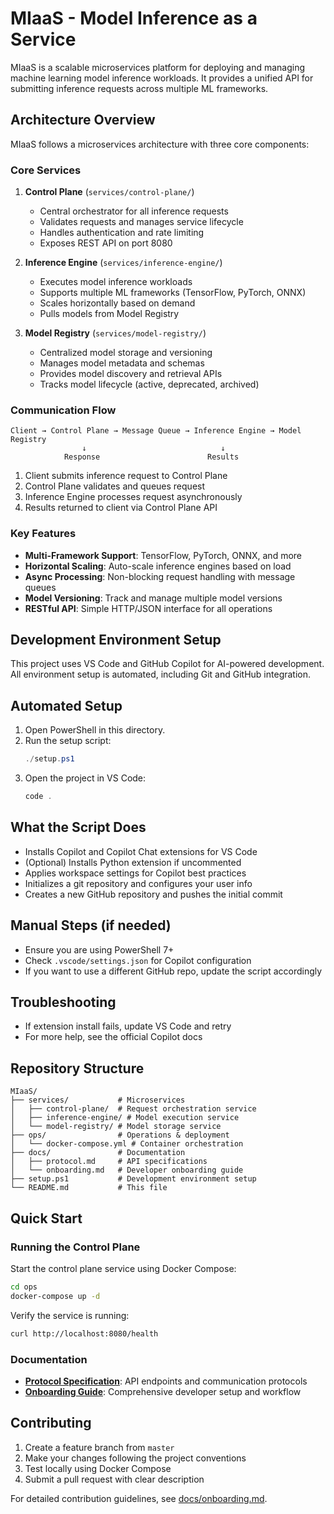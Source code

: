 # MIaaS - Model Inference as a Service

MIaaS is a scalable microservices platform for deploying and managing machine learning model inference workloads. It provides a unified API for submitting inference requests across multiple ML frameworks.

## Architecture Overview

MIaaS follows a microservices architecture with three core components:

### Core Services

1. **Control Plane** (`services/control-plane/`)
   - Central orchestrator for all inference requests
   - Validates requests and manages service lifecycle
   - Handles authentication and rate limiting
   - Exposes REST API on port 8080

2. **Inference Engine** (`services/inference-engine/`)
   - Executes model inference workloads
   - Supports multiple ML frameworks (TensorFlow, PyTorch, ONNX)
   - Scales horizontally based on demand
   - Pulls models from Model Registry

3. **Model Registry** (`services/model-registry/`)
   - Centralized model storage and versioning
   - Manages model metadata and schemas
   - Provides model discovery and retrieval APIs
   - Tracks model lifecycle (active, deprecated, archived)

### Communication Flow

```
Client → Control Plane → Message Queue → Inference Engine → Model Registry
                ↓                              ↓
            Response                        Results
```

1. Client submits inference request to Control Plane
2. Control Plane validates and queues request
3. Inference Engine processes request asynchronously
4. Results returned to client via Control Plane API

### Key Features

- **Multi-Framework Support**: TensorFlow, PyTorch, ONNX, and more
- **Horizontal Scaling**: Auto-scale inference engines based on load
- **Async Processing**: Non-blocking request handling with message queues
- **Model Versioning**: Track and manage multiple model versions
- **RESTful API**: Simple HTTP/JSON interface for all operations

## Development Environment Setup

This project uses VS Code and GitHub Copilot for AI-powered development. All environment setup is automated, including Git and GitHub integration.

## Automated Setup

1. Open PowerShell in this directory.
2. Run the setup script:
   ```powershell
   ./setup.ps1
   ```
3. Open the project in VS Code:
   ```powershell
   code .
   ```

## What the Script Does
- Installs Copilot and Copilot Chat extensions for VS Code
- (Optional) Installs Python extension if uncommented
- Applies workspace settings for Copilot best practices
- Initializes a git repository and configures your user info
- Creates a new GitHub repository and pushes the initial commit

## Manual Steps (if needed)
- Ensure you are using PowerShell 7+
- Check `.vscode/settings.json` for Copilot configuration
- If you want to use a different GitHub repo, update the script accordingly

## Troubleshooting
- If extension install fails, update VS Code and retry
- For more help, see the official Copilot docs

## Repository Structure

```
MIaaS/
├── services/           # Microservices
│   ├── control-plane/  # Request orchestration service
│   ├── inference-engine/ # Model execution service
│   └── model-registry/ # Model storage service
├── ops/                # Operations & deployment
│   └── docker-compose.yml # Container orchestration
├── docs/               # Documentation
│   ├── protocol.md     # API specifications
│   └── onboarding.md   # Developer onboarding guide
├── setup.ps1           # Development environment setup
└── README.md           # This file
```

## Quick Start

### Running the Control Plane

Start the control plane service using Docker Compose:

```bash
cd ops
docker-compose up -d
```

Verify the service is running:
```bash
curl http://localhost:8080/health
```

### Documentation

- **[Protocol Specification](docs/protocol.md)**: API endpoints and communication protocols
- **[Onboarding Guide](docs/onboarding.md)**: Comprehensive developer setup and workflow

## Contributing

1. Create a feature branch from `master`
2. Make your changes following the project conventions
3. Test locally using Docker Compose
4. Submit a pull request with clear description

For detailed contribution guidelines, see [docs/onboarding.md](docs/onboarding.md).
